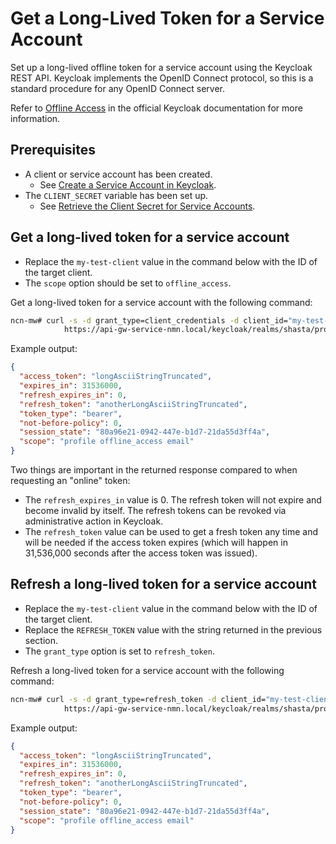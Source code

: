 # Get a Long-Lived Token for a Service Account

Set up a long-lived offline token for a service account using the Keycloak REST API.
Keycloak implements the OpenID Connect protocol, so this is a standard procedure for any OpenID Connect server.

Refer to [Offline Access](https://www.keycloak.org/docs/latest/server_admin/index.html#_offline-access) in the official Keycloak documentation for more information.

## Prerequisites

- A client or service account has been created.
  - See [Create a Service Account in Keycloak](Create_a_Service_Account_in_Keycloak.md).
- The `CLIENT_SECRET` variable has been set up.
  - See [Retrieve the Client Secret for Service Accounts](Retrieve_the_Client_Secret_for_Service_Accounts.md).

## Get a long-lived token for a service account

- Replace the `my-test-client` value in the command below with the ID of the target client.
- The `scope` option should be set to `offline_access`.

Get a long-lived token for a service account with the following command:

```bash
ncn-mw# curl -s -d grant_type=client_credentials -d client_id="my-test-client" -d client_secret="${CLIENT_SECRET}" -d scope=offline_access \
            https://api-gw-service-nmn.local/keycloak/realms/shasta/protocol/openid-connect/token | jq
```

Example output:

```json
{
  "access_token": "longAsciiStringTruncated",
  "expires_in": 31536000,
  "refresh_expires_in": 0,
  "refresh_token": "anotherLongAsciiStringTruncated",
  "token_type": "bearer",
  "not-before-policy": 0,
  "session_state": "80a96e21-0942-447e-b1d7-21da55d3ff4a",
  "scope": "profile offline_access email"
}
```

Two things are important in the returned response compared to when requesting an "online" token:

- The `refresh_expires_in` value is 0. The refresh token will not expire and become invalid by itself. The refresh tokens can be revoked via administrative action in Keycloak.
- The `refresh_token` value can be used to get a fresh token any time and will be needed if the access token expires \(which will happen in 31,536,000 seconds after the access token was issued\).

## Refresh a long-lived token for a service account

- Replace the `my-test-client` value in the command below with the ID of the target client.
- Replace the `REFRESH_TOKEN` value with the string returned in the previous section.
- The `grant_type` option is set to `refresh_token`.

Refresh a long-lived token for a service account with the following command:

```bash
ncn-mw# curl -s -d grant_type=refresh_token -d client_id="my-test-client" -d client_secret="${CLIENT_SECRET}" -d refresh_token="REFRESH_TOKEN" \
            https://api-gw-service-nmn.local/keycloak/realms/shasta/protocol/openid-connect/token | jq
```

Example output:

```json
{
  "access_token": "longAsciiStringTruncated",
  "expires_in": 31536000,
  "refresh_expires_in": 0,
  "refresh_token": "anotherLongAsciiStringTruncated",
  "token_type": "bearer",
  "not-before-policy": 0,
  "session_state": "80a96e21-0942-447e-b1d7-21da55d3ff4a",
  "scope": "profile offline_access email"
}
```

